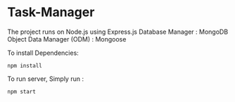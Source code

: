 # Task-Manager

The project runs on Node.js using Express.js
Database Manager : MongoDB
Object Data Manager (ODM)  : Mongoose

To install Dependencies:
```
npm install
```

To run server, Simply run :
```
npm start
```
